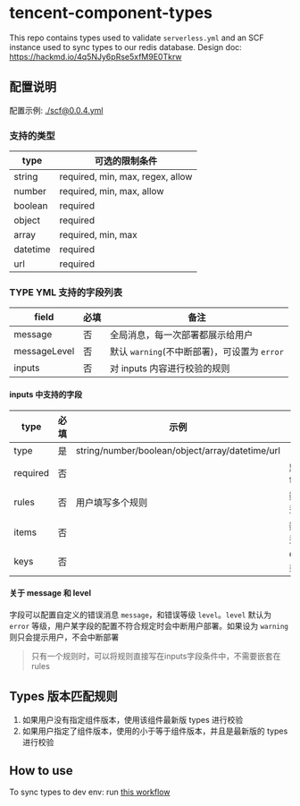 # tencent-component-types

This repo contains types used to validate `serverless.yml` and an SCF instance used to sync types to our redis database.
Design doc: https://hackmd.io/4q5NJy6pRse5xfM9E0Tkrw

## 配置说明

配置示例: [./scf@0.0.4.yml](./scf@0.0.4.yml)

### 支持的类型

| type     | 可选的限制条件					|
| ---  | ---  |
| string   | required, min, max, regex, allow                                |
| number   | required, min, max, allow                                       |
| boolean  | required                                                  |
| object   | required                                                      |
| array    | required, min, max                                              |
| datetime | required                                                     |
| url      | required                                                     |


### TYPE YML 支持的字段列表

| field        | 必填 | 备注                         |
| ------------ | ---- | ---------------------------- |
| message      | 否   | 全局消息，每一次部署都展示给用户   |
| messageLevel | 否   | 默认 `warning`(不中断部署)，可设置为 `error`                |
| inputs       | 否   | 对 inputs 内容进行校验的规则 |


#### inputs 中支持的字段

| type     | 必填 | 示例                                            | 备注        |
| -------- | ---- | ----------------------------------------------- | ----------- |
| type     | 是   | string/number/boolean/object/array/datetime/url |             |
| required | 否   |                                                 | 默认 false  |
| rules    | 否   | 用户填写多个规则                 |    数组类型         |
| items    | 否   |                                                 | 数组类型    |
| keys     | 否   |                                                 | Object 类型 |

#### 关于 message 和 level

字段可以配置自定义的错误消息 `message`，和错误等级 `level`。`level` 默认为 `error` 等级，用户某字段的配置不符合规定时会中断用户部署。如果设为 `warning` 则只会提示用户，不会中断部署

> 只有一个规则时，可以将规则直接写在inputs字段条件中，不需要嵌套在 rules

## Types 版本匹配规则

1. 如果用户没有指定组件版本，使用该组件最新版 types 进行校验
2. 如果用户指定了组件版本，使用的小于等于组件版本，并且是最新版的 types 进行校验

## How to use

To sync types to dev env: run [this workflow](https://github.com/serverless-components/tencent-types/actions/workflows/dev.yml)
